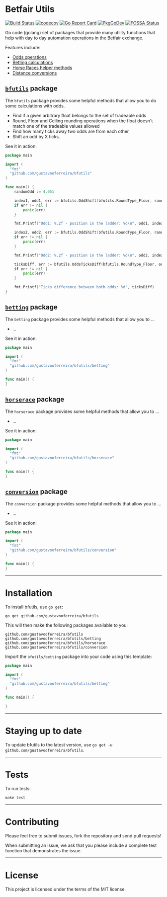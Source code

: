 # Betfair Utils

[![Build Status](https://travis-ci.com/gustavooferreira/bfutils.svg?branch=master)](https://travis-ci.com/gustavooferreira/bfutils)
[![codecov](https://codecov.io/gh/gustavooferreira/bfutils/branch/master/graph/badge.svg)](https://codecov.io/gh/gustavooferreira/bfutils)
[![Go Report Card](https://goreportcard.com/badge/github.com/gustavooferreira/bfutils)](https://goreportcard.com/report/github.com/gustavooferreira/bfutils)
[![PkgGoDev](https://pkg.go.dev/badge/github.com/gustavooferreira/bfutils)](https://pkg.go.dev/github.com/gustavooferreira/bfutils)
[![FOSSA Status](https://app.fossa.com/api/projects/git%2Bgithub.com%2Fgustavooferreira%2Fbfutils.svg?type=shield)](https://app.fossa.com/projects/git%2Bgithub.com%2Fgustavooferreira%2Fbfutils?ref=badge_shield)

Go code (golang) set of packages that provide many utility functions that help with day to day automation operations in the Betfair exchange.

Features include:

- [Odds operations](#bfutils-package)
- [Betting calculations](#betting-package)
- [Horse Races helper methods](#horserace-package)
- [Distance conversions](#conversion-package)

## [`bfutils`](https://pkg.go.dev/github.com/gustavooferreira/bfutils "API documentation") package

The `bfutils` package provides some helpful methods that allow you to do some calculations with odds.

- Find if a given arbitrary float belongs to the set of tradeable odds
- Round, Floor and Ceiling rounding operations when the float doesn't match one of the tradeable values allowed
- Find how many ticks away two odds are from each other
- Shift an odd by X ticks.

See it in action:

```go
package main

import (
  "fmt"
  "github.com/gustavooferreira/bfutils"
)

func main() {
    randomOdd := 4.051

    index1, odd1, err := bfutils.OddShift(bfutils.RoundType_Floor, randomOdd, 10)
    if err != nil {
        panic(err)
    }

    fmt.Printf("Odd1: %.2f - position in the ladder: %d\n", odd1, index1+1)

    index2, odd2, err := bfutils.OddShift(bfutils.RoundType_Floor, randomOdd, -10)
    if err != nil {
        panic(err)
    }

    fmt.Printf("Odd2: %.2f - position in the ladder: %d\n", odd2, index2+1)

    ticksDiff, err := bfutils.OddsTicksDiff(bfutils.RoundType_Floor, odd1, odd2)
    if err != nil {
        panic(err)
    }

    fmt.Printf("Ticks difference between both odds: %d", ticksDiff)
}

```

## [`betting`](https://pkg.go.dev/github.com/gustavooferreira/bfutils/betting "API documentation") package

The `betting` package provides some helpful methods that allow you to ...

- ...

See it in action:

```go
package main

import (
  "fmt"
  "github.com/gustavooferreira/bfutils/betting"
)

func main() {
}

```

## [`horserace`](https://pkg.go.dev/github.com/gustavooferreira/bfutils/horserace "API documentation") package

The `horserace` package provides some helpful methods that allow you to ...

- ...

See it in action:

```go
package main

import (
  "fmt"
  "github.com/gustavooferreira/bfutils/horserace"
)

func main() {
}

```

## [`conversion`](https://pkg.go.dev/github.com/gustavooferreira/bfutils/conversion "API documentation") package

The `conversion` package provides some helpful methods that allow you to ...

- ...

See it in action:

```go
package main

import (
  "fmt"
  "github.com/gustavooferreira/bfutils/conversion"
)

func main() {
}

```

---

# Installation

To install bfutils, use `go get`:

    go get github.com/gustavooferreira/bfutils

This will then make the following packages available to you:

    github.com/gustavooferreira/bfutils
    github.com/gustavooferreira/bfutils/betting
    github.com/gustavooferreira/bfutils/horserace
    github.com/gustavooferreira/bfutils/conversion

Import the `bfutils/betting` package into your code using this template:

```go
package main

import (
  "fmt"
  "github.com/gustavooferreira/bfutils/betting"
)

func main() {

}
```

---

# Staying up to date

To update bfutils to the latest version, use `go get -u github.com/gustavooferreira/bfutils`.

---

# Tests

To run tests:

```
make test
```

---

# Contributing

Please feel free to submit issues, fork the repository and send pull requests!

When submitting an issue, we ask that you please include a complete test function that demonstrates the issue.

---

# License

This project is licensed under the terms of the MIT license.
